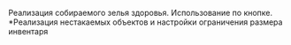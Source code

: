 Реализация собираемого зелья здоровья. Использование по кнопке.
*Реализация нестакаемых объектов и настройки ограничения размера инвентаря
